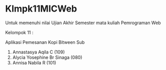 # Klmpk11MICWeb
Untuk memenuhi nilai Ujian Akhir Semester mata kuliah Pemrograman Web

Kelompok 11 :

Aplikasi Pemesanan Kopi Bitween Sub 
1. Annastasya Aqila C (109)
2. Alycia Yosephine Br Sinaga (080)
3. Annisa Nabila R (101)
